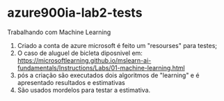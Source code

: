 # azure900ia-lab2-tests

Trabalhando com Machine Learning 

1. Criado a conta de azure microsoft é feito um "resourses" para testes;
2. O caso de aluguel de bicleta diposnivel em: https://microsoftlearning.github.io/mslearn-ai-fundamentals/Instructions/Labs/01-machine-learning.html
3. pós a criação são executados dois algoritmos de "learning" e é apresentado resultados e estimativas
4. São usados mordelos para testar a estimativa.
   
